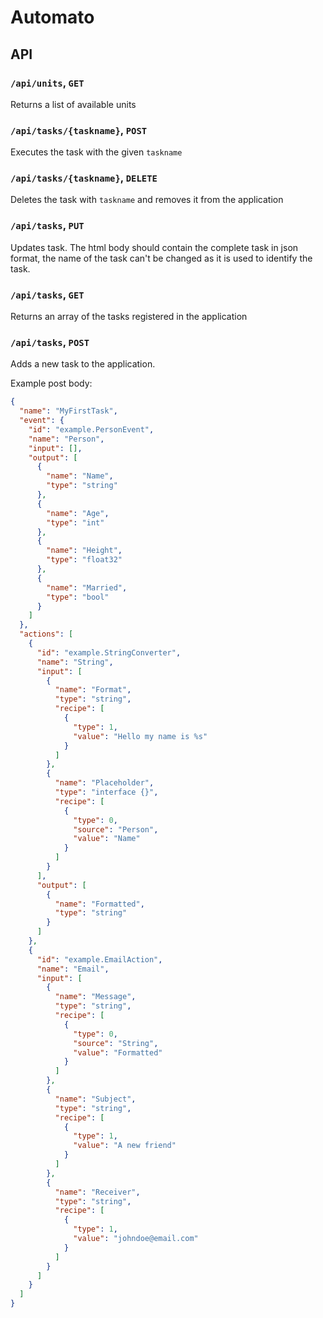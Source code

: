 # Automato

## API
### `/api/units`, `GET`
Returns a list of available units

### `/api/tasks/{taskname}`, `POST`
Executes the task with the given `taskname`

### `/api/tasks/{taskname}`, `DELETE`
Deletes the task with `taskname` and removes it from the application

### `/api/tasks`, `PUT`
Updates task. The html body should contain the complete task in json format, the name of the task can't be changed as it is used to identify the task. 

### `/api/tasks`, `GET`
Returns an array of the tasks registered in the application

### `/api/tasks`, `POST`
Adds a new task to the application.

Example post body:
```json
{
  "name": "MyFirstTask",
  "event": {
    "id": "example.PersonEvent",
    "name": "Person",
    "input": [],
    "output": [
      {
        "name": "Name",
        "type": "string"
      },
      {
        "name": "Age",
        "type": "int"
      },
      {
        "name": "Height",
        "type": "float32"
      },
      {
        "name": "Married",
        "type": "bool"
      }
    ]
  },
  "actions": [
    {
      "id": "example.StringConverter",
      "name": "String",
      "input": [
        {
          "name": "Format",
          "type": "string",
          "recipe": [
            {
              "type": 1,
              "value": "Hello my name is %s"
            }
          ]
        },
        {
          "name": "Placeholder",
          "type": "interface {}",
          "recipe": [
            {
              "type": 0,
              "source": "Person",
              "value": "Name"
            }
          ]
        }
      ],
      "output": [
        {
          "name": "Formatted",
          "type": "string"
        }
      ]
    },
    {
      "id": "example.EmailAction",
      "name": "Email",
      "input": [
        {
          "name": "Message",
          "type": "string",
          "recipe": [
            {
              "type": 0,
              "source": "String",
              "value": "Formatted"
            }
          ]
        },
        {
          "name": "Subject",
          "type": "string",
          "recipe": [
            {
              "type": 1,
              "value": "A new friend"
            }
          ]
        },
        {
          "name": "Receiver",
          "type": "string",
          "recipe": [
            {
              "type": 1,
              "value": "johndoe@email.com"
            }
          ]
        }
      ]
    }
  ]
}
```
